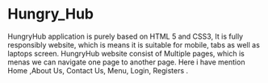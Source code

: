 # Hungry_Hub
HungryHub application is purely based on HTML 5 and CSS3, It is fully responsibly website, which is means it is suitable for mobile, tabs as well as laptops screen. HungryHub website consist of Multiple pages, which is menas we can navigate  one page to another page. Here i have mention  Home ,About Us, Contact Us, Menu, Login, Registers .
